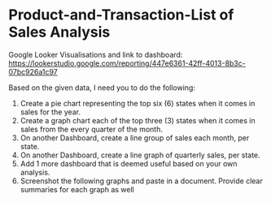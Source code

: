 # Product-and-Transaction-List of Sales Analysis

Google Looker Visualisations and link to dashboard: https://lookerstudio.google.com/reporting/447e6361-42ff-4013-8b3c-07bc926a1c97

Based on the given data, I need you to do the following:

1. Create a pie chart representing the top six (6) states when it comes in sales for the year.
2. Create a graph chart each of the top three (3) states when it comes in sales from the
every quarter of the month.
3. On another Dashboard, create a line group of sales each month, per state.
4. On another Dashboard, create a line graph of quarterly sales, per state.
5. Add 1 more dashboard that is deemed useful based on your own analysis.
6. Screenshot the following graphs and paste in a document. Provide clear summaries for
each graph as well
